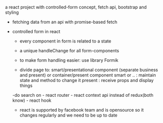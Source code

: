 a react project with controlled-form concept, fetch api, bootstrap and styling

- fetching data from an api with promise-based fetch

- controlled form in react
    - every component in form is related to a state 
    - a unique handleChange for all form-components

    - to make form handling easier: use library Formik    
        
    - divide page to: smart/presentational component (separate business and present)
        or container/present component
        smart or .. : maintain state and method to change it
        present  : receive props and display things
    
    -do search on
        - react router
        - react context api instead of redux(both know)
        - react hook
    
    - react is supported by facebook team and is opensource
        so it changes regularly and we need to be up to date
    